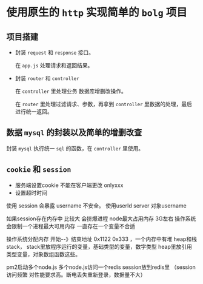 # 使用原生的 `http` 实现简单的 `bolg` 项目

## 项目搭建
- 封装 `request` 和 `response` 接口。
  
  在 `app.js` 处理请求和返回结果。
- 封装 `router` 和 `controller`
  
  在 `controller` 里处理业务 数据库增删改操作。
  
  在 `router` 里处理过滤请求、参数，再拿到 `controller` 里数据的处理，最后进行统一返回。
  
## 数据 `mysql` 的封装以及简单的增删改查

   封装 `mysql` 执行统一 `sql` 的函数，在 `controller` 里使用。
   
## `cookie` 和 `session`
- 服务端设置cookie 不能在客户端更改 onlyxxx  
- 设置超时时间

使用 session 会暴露 username 不安全。 
使用userId  server 对象username 

如果session存在内存中 比较大 会挤爆进程  node最大占用内存 3G左右  操作系统会限制一个进程最大可用内存 一直存在一个变量不合适

操作系统分配内存 开始--》结束地址 0x1122 0x333 ，一个内存中有堆 heap和栈 stack，  stack里放程序运行的变量，基础类型的变量，数字类型    heap里放引用类型变量，对象数组函数这些。 

pm2启动多个node.js  多个node.js访问一个redis  session放到redis里 （session访问频繁 对性能要求高。断电丢失重新登录，数据量不大）
